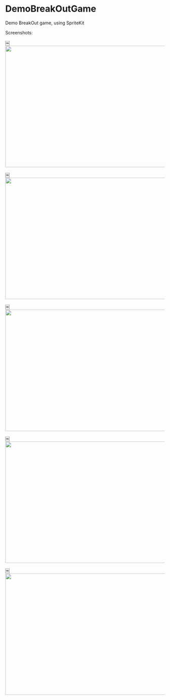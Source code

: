 # DemoBreakOutGame
Demo BreakOut game, using SpriteKit

Screenshots:

￼<img src="https://cloud.githubusercontent.com/assets/13893190/20363825/d56b6c80-ac51-11e6-86cb-a70fd3dbef00.PNG" height="384" width="512">

￼<img src="https://cloud.githubusercontent.com/assets/13893190/20363833/dbdbea68-ac51-11e6-9758-32973c6a147c.PNG" height="384" width="512">

￼<img src="https://cloud.githubusercontent.com/assets/13893190/20363840/e74a9cd2-ac51-11e6-9996-6b3f10fc2a61.PNG" height="384" width="512">

￼<img src="https://cloud.githubusercontent.com/assets/13893190/20363843/eae6567e-ac51-11e6-88e7-95588edc9d69.PNG" height="384" width="512">

￼<img src="https://cloud.githubusercontent.com/assets/13893190/20363846/ed2173ec-ac51-11e6-99bb-382eb325d4ba.PNG" height="384" width="512">
